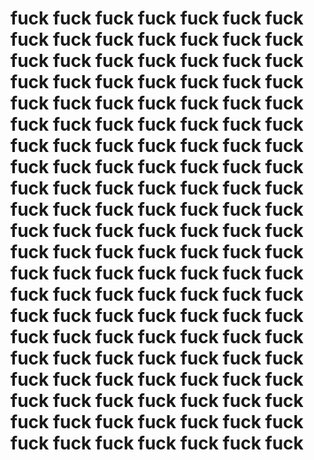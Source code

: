 # fuck fuck fuck fuck fuck fuck fuck fuck fuck fuck fuck fuck fuck fuck fuck fuck fuck fuck fuck fuck fuck fuck fuck fuck fuck fuck fuck fuck fuck fuck fuck fuck fuck fuck fuck fuck fuck fuck fuck fuck fuck fuck fuck fuck fuck fuck fuck fuck fuck fuck fuck fuck fuck fuck fuck fuck fuck fuck fuck fuck fuck fuck fuck fuck fuck fuck fuck fuck fuck fuck fuck fuck fuck fuck fuck fuck fuck fuck fuck fuck fuck fuck fuck fuck fuck fuck fuck fuck fuck fuck fuck fuck fuck fuck fuck fuck fuck fuck fuck fuck fuck fuck fuck fuck fuck fuck fuck fuck fuck fuck fuck fuck fuck fuck fuck fuck fuck fuck fuck fuck fuck fuck fuck fuck fuck fuck fuck fuck fuck fuck fuck fuck fuck fuck fuck fuck fuck fuck fuck fuck fuck fuck fuck fuck fuck fuck fuck 
